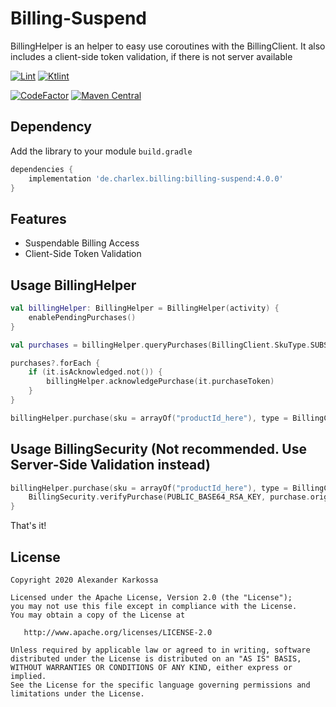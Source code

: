 # Billing-Suspend
BillingHelper is an helper to easy use coroutines with the BillingClient.
It also includes a client-side token validation, if there is not server available

<a href="https://github.com/Ch4rl3x/BillingHelper/actions?query=workflow%3ALint"><img src="https://github.com/Ch4rl3x/BillingHelper/workflows/Lint/badge.svg" alt="Lint"></a>
<a href="https://github.com/Ch4rl3x/BillingHelper/actions?query=workflow%3AKtlint"><img src="https://github.com/Ch4rl3x/BillingHelper/workflows/Ktlint/badge.svg" alt="Ktlint"></a>

<a href="https://www.codefactor.io/repository/github/ch4rl3x/billing-suspend"><img src="https://www.codefactor.io/repository/github/ch4rl3x/billing-suspend/badge" alt="CodeFactor" /></a>
<a href="https://repo1.maven.org/maven2/de/charlex/billing/billing-suspend/"><img src="https://img.shields.io/maven-central/v/de.charlex.billing/billing-suspend" alt="Maven Central" /></a>

## Dependency

Add the library to your module `build.gradle`
```gradle
dependencies {
    implementation 'de.charlex.billing:billing-suspend:4.0.0'
}
```

## Features
- Suspendable Billing Access
- Client-Side Token Validation

## Usage BillingHelper

```kotlin
val billingHelper: BillingHelper = BillingHelper(activity) {
    enablePendingPurchases()
}

val purchases = billingHelper.queryPurchases(BillingClient.SkuType.SUBS)

purchases?.forEach {
    if (it.isAcknowledged.not()) {
        billingHelper.acknowledgePurchase(it.purchaseToken)
    }
}

billingHelper.purchase(sku = arrayOf("productId_here"), type = BillingClient.SkuType.SUBS)
```

## Usage BillingSecurity (Not recommended. Use Server-Side Validation instead)

```kotlin
billingHelper.purchase(sku = arrayOf("productId_here"), type = BillingClient.SkuType.SUBS) { purchase ->
    BillingSecurity.verifyPurchase(PUBLIC_BASE64_RSA_KEY, purchase.originalJson, purchase.signature)
}
```

That's it!

License
--------

    Copyright 2020 Alexander Karkossa

    Licensed under the Apache License, Version 2.0 (the "License");
    you may not use this file except in compliance with the License.
    You may obtain a copy of the License at

       http://www.apache.org/licenses/LICENSE-2.0

    Unless required by applicable law or agreed to in writing, software
    distributed under the License is distributed on an "AS IS" BASIS,
    WITHOUT WARRANTIES OR CONDITIONS OF ANY KIND, either express or implied.
    See the License for the specific language governing permissions and
    limitations under the License.
